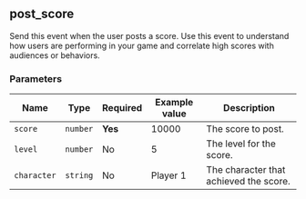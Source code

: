 <!-- order:13 -->
## post_score

Send this event when the user posts a score. Use this event to understand how users are performing in your game and correlate high scores with audiences or behaviors.

### Parameters

| Name        | Type     | Required | Example value | Description                            |
| ----------- | -------- | -------- | ------------- | -------------------------------------- |
| `score`     | `number` | **Yes**  | 10000         | The score to post.                     |
| `level`     | `number` | No       | 5             | The level for the score.               |
| `character` | `string` | No       | Player 1      | The character that achieved the score. |
